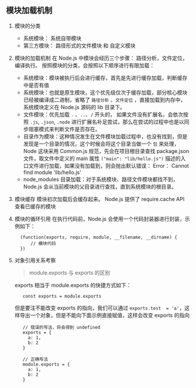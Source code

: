 ## 模块加载机制

1. 模块的分类
   - 系统模块： 系统自带模块
   - 第三方模块： 路径形式的文件模块 和 自定义模块

2. 模块的加载机制
   在 Node.js 中模块会经历三个步骤： 路径分析，文件定位，编译执行。
   按照模块的分类，会按照以下顺序进行有限加载：
     - 系统模块：模块被执行后会进行缓存，首先是先进行缓存加载，判断缓存中是否有值
     - 系统模块：也就是原生模块，这个优先级仅次于缓存加载，部分核心模块已经被编译成二进制，省略了  `路径分析` 、`文件定位` ，直接加载到内存中，系统模块定义在 Node.js 源码的 lib 目录下。
     - 文件模块：优先加载 `.` 、`..`、`/` 开头的， 如果文件没有扩展名，会依次按照 `.js`, `.json`, `.node` 进行扩展名补足尝试，那么在尝试的过程中也是以同步阻塞模式来判断文件是否存在。
     - 目录作为模块：这种情况发生在文件模块加载过程中，也没有找到，但是发现是一个目录的情况，这个时候会将这个目录当做一个 `包` 来处理，Node 这块采用 Common.js 规范，先会在项目根目录查找 package.json 文件，取文件中定义的 main 属性 `("main": "lib/hello.js")` 描述的入口文件进行加载，如果没有加载到，则会抛出默认错误： Error： Cannot find module 'lib/hello.js'
     - node_modules 目录加载：对于系统模块、路径文件模块都找不到，Node.js 会从当前模块的父目录进行查找，直到系统模块的根目录。

3. 模块缓存
    模块初次加载后会缓存起来。
    Node.js 提供了 require.cache API 查看已缓存的模块

4. 模块的循环引用
    在执行代码前，Node.js 会使用一个代码封装器进行封装，示例如下：
    ```
      (function(exports, require, module, __filename, __dirname) {
          // 模块代码
      })
    ```

5. 对象引用关系考察
   > module.exports 与 exports 的区别

   exports 相当于 module.exports 的快捷方式如下：
   ```
      const exports = module.exports
   ```
   但是要注不能改变 exports 的指向，我们可以通过 `exports.test  = 'a'`，这样导出一个对象，但是不能向下面示例直接赋值，这样会改变 exports 的指向
   ```
      // 错误的写法，将会得到 undefined
      exports = {
        a: 1,
        b: 2
      }

      // 正确写法
      module.exports = {
        a: 1,
        b: 2
      }
   ```
